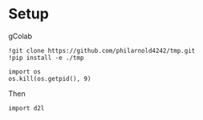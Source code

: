 # Setup

gColab

```
!git clone https://github.com/philarnold4242/tmp.git
!pip install -e ./tmp

import os
os.kill(os.getpid(), 9)
```

Then

```
import d2l
```
